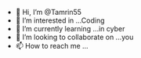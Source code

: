 - 👋 Hi, I’m @Tamrin55
- 👀 I’m interested in ...Coding
- 🌱 I’m currently learning ...in cyber
- 💞️ I’m looking to collaborate on ...you
- 📫 How to reach me ...

<!---
Tamrin55is a ✨ special ✨ repository because its `README.md` (this file) appears on your GitHub profile.
You can click the Preview link to take a look at your changes.
--->
